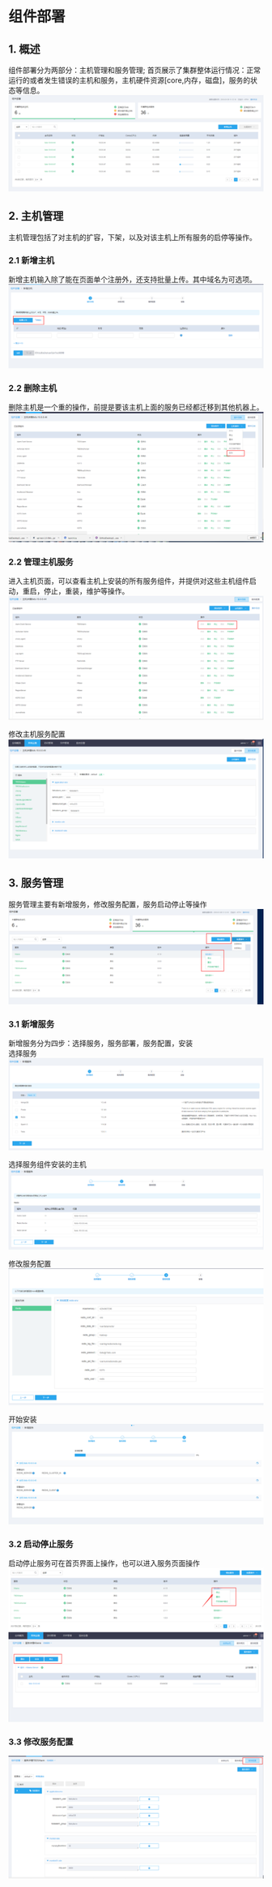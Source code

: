 # 组件部署

## 1. 概述

组件部署分为两部分：主机管理和服务管理; 首页展示了集群整体运行情况：正常运行的或者发生错误的主机和服务，主机硬件资源\[core,内存，磁盘\]，服务的状态等信息。 ![](../../.gitbook/assets/首页.png)

## 2. 主机管理

主机管理包括了对主机的扩容，下架，以及对该主机上所有服务的启停等操作。

### 2.1 新增主机

新增主机输入除了能在页面单个注册外，还支持批量上传。其中域名为可选项。 ![](../../.gitbook/assets/新增主机-1.png)

### 2.2 删除主机

删除主机是一个重的操作，前提是要该主机上面的服务已经都迁移到其他机器上。 ![](../../.gitbook/assets/删除主机.png)

### 2.2 管理主机服务

进入主机页面，可以查看主机上安装的所有服务组件，并提供对这些主机组件启动，重启，停止，重装，维护等操作。 ![](../../.gitbook/assets/主机服务管理.png)

修改主机服务配置 ![](../../.gitbook/assets/修改主机服务配置.png)

## 3. 服务管理

服务管理主要有新增服务，修改服务配置，服务启动停止等操作 ![](../../.gitbook/assets/服务管理.png)

### 3.1 新增服务

新增服务分为四步：选择服务，服务部署，服务配置，安装  
 选择服务 ![](../../.gitbook/assets/新增服务-1.png)

选择服务组件安装的主机 ![](../../.gitbook/assets/新增服务2.png)

修改服务配置 ![](../../.gitbook/assets/新增服务3.png)

开始安装 ![](../../.gitbook/assets/新增服务4.png)

### 3.2 启动停止服务

启动停止服务可在首页界面上操作，也可以进入服务页面操作 ![](../../.gitbook/assets/启动停止服务.png) ![](../../.gitbook/assets/启动停止服务2.png)

### 3.3 修改服务配置

![](../../.gitbook/assets/修改服务配置.png)


